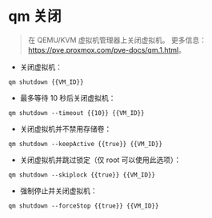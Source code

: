 # qm 关闭

> 在 QEMU/KVM 虚拟机管理器上关闭虚拟机。
> 更多信息：<https://pve.proxmox.com/pve-docs/qm.1.html>。

- 关闭虚拟机：

`qm shutdown {{VM_ID}}`

- 最多等待 10 秒后关闭虚拟机：

`qm shutdown --timeout {{10}} {{VM_ID}}`

- 关闭虚拟机并不禁用存储卷：

`qm shutdown --keepActive {{true}} {{VM_ID}}`

- 关闭虚拟机并跳过锁定（仅 root 可以使用此选项）：

`qm shutdown --skiplock {{true}} {{VM_ID}}`

- 强制停止并关闭虚拟机：

`qm shutdown --forceStop {{true}} {{VM_ID}}`